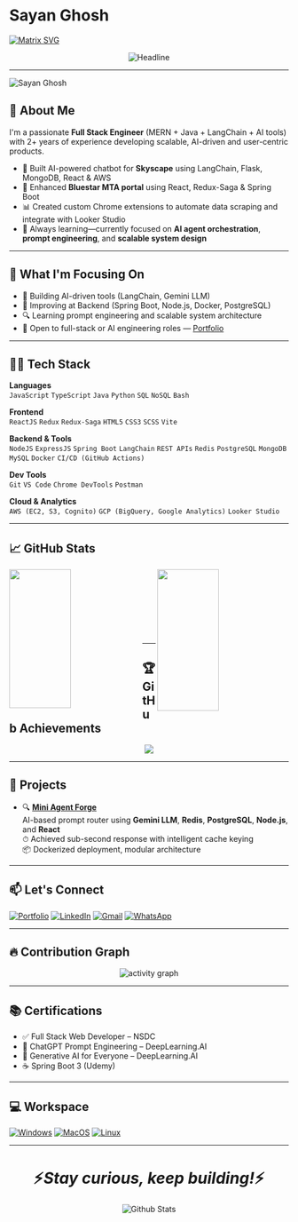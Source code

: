 # Sayan Ghosh
[![Matrix SVG](https://raw.githubusercontent.com/rodrigograca31/rodrigograca31/master/matrix.svg)](https://sayan97ghosh.github.io/myportfolio/)

<div align="center">
  <img src="https://readme-typing-svg.herokuapp.com?color=%236FDA44&size=32&center=true&vCenter=true&width=600&height=50&lines=Hi+friends,+I'm+Sayan+Ghosh+%F0%9F%91%8B;Full+stack+Engineer;AI+and+Web+Developer;Problem+Solver;Always+Learning+New+Things!" alt="Headline" />
</div>

---

<div align="left">
  <img src="https://komarev.com/ghpvc/?username=Sayan97Ghosh&label=Profile%20views&color=0e75b6&style=flat" alt="Sayan Ghosh" />
</div>

## 🚀 About Me

I'm a passionate **Full Stack Engineer** (MERN + Java + LangChain + AI tools) with 2+ years of experience developing scalable, AI-driven and user-centric products.

- 🔭 Built AI-powered chatbot for **Skyscape** using LangChain, Flask, MongoDB, React & AWS  
- 🔧 Enhanced **Bluestar MTA portal** using React, Redux-Saga & Spring Boot  
- 📊 Created custom Chrome extensions to automate data scraping and integrate with Looker Studio  
- 🧠 Always learning—currently focused on **AI agent orchestration**, **prompt engineering**, and **scalable system design**

---

## 🎯 What I'm Focusing On

- 🤖 Building AI-driven tools (LangChain, Gemini LLM)  
- 🧠 Improving at Backend (Spring Boot, Node.js, Docker, PostgreSQL)  
- 🔍 Learning prompt engineering and scalable system architecture  
- 💼 Open to full-stack or AI engineering roles — [Portfolio](https://sayan97ghosh.github.io/myportfolio/)

---

## 🧑‍💻 Tech Stack

**Languages**  
`JavaScript` `TypeScript` `Java` `Python` `SQL` `NoSQL` `Bash`

**Frontend**  
`ReactJS` `Redux` `Redux-Saga` `HTML5` `CSS3` `SCSS` `Vite`

**Backend & Tools**  
`NodeJS` `ExpressJS` `Spring Boot` `LangChain` `REST APIs` `Redis` `PostgreSQL` `MongoDB` `MySQL` `Docker` `CI/CD (GitHub Actions)`

**Dev Tools**  
`Git` `VS Code` `Chrome DevTools` `Postman`

**Cloud & Analytics**  
`AWS (EC2, S3, Cognito)` `GCP (BigQuery, Google Analytics)` `Looker Studio`

---

## 📈 GitHub Stats

<div>
  <img align="left" src="https://github-readme-streak-stats.herokuapp.com/?user=Sayan97Ghosh&theme=dark" height="250px" width="47%" />
  <img align="right" src="https://github-readme-stats.vercel.app/api?username=Sayan97Ghosh&show_icons=true&theme=dark" height="255px" width="47%"/>
</div>
<br/><br/><br/><br/><br/><br/><br/>

---

## 🏆 GitHub Achievements

<div align="center">
  <img src="https://github-profile-trophy.vercel.app/?username=Sayan97Ghosh&theme=radical&margin-h=15&margin-w=5&no-bg=true" />
</div>

---

## 💼 Projects

- 🔍 [**Mini Agent Forge**](https://github.com/Sayan97Ghosh/mini-agent-forge)  
  AI-based prompt router using **Gemini LLM**, **Redis**, **PostgreSQL**, **Node.js**, and **React**  
  ⏱ Achieved sub-second response with intelligent cache keying  
  📦 Dockerized deployment, modular architecture

---

## 📫 Let's Connect

[![Portfolio](https://img.shields.io/badge/Portfolio-000000?style=for-the-badge&logo=Portfolio&logoColor=white)](https://sayan97ghosh.github.io/myportfolio/)
[![LinkedIn](https://img.shields.io/badge/LinkedIn-0077B5?style=for-the-badge&logo=linkedin&logoColor=white)](https://www.linkedin.com/in/sayan-ghosh-8a09ab246/)
[![Gmail](https://img.shields.io/badge/Gmail-D14836?style=for-the-badge&logo=gmail&logoColor=white)](mailto:sayanghosh97x@gmail.com)
[![WhatsApp](https://img.shields.io/badge/WhatsApp-25D366?style=for-the-badge&logo=whatsapp&logoColor=white)](https://wa.me/+918145927411)

---

## 🔥 Contribution Graph

<div align="center">
  <img src="https://github-readme-activity-graph.vercel.app/graph?username=Sayan97Ghosh&theme=react-dark" alt="activity graph"/>
</div>


---

## 📚 Certifications

- ✅ Full Stack Web Developer – NSDC  
- 📘 ChatGPT Prompt Engineering – DeepLearning.AI  
- 🤖 Generative AI for Everyone – DeepLearning.AI  
- ☕ Spring Boot 3 (Udemy)

---

## 💻 Workspace

[![Windows](https://img.shields.io/badge/Windows-0078D6?style=for-the-badge&logo=windows&logoColor=white)](https://sayan97ghosh.github.io/myportfolio/)
[![MacOS](https://img.shields.io/badge/macOS-000000?style=for-the-badge&logo=macos&logoColor=white)]()
[![Linux](https://img.shields.io/badge/Linux-FCC624?style=for-the-badge&logo=linux&logoColor=black)]()

---

<h1 align='center'>⚡️<i>Stay curious, keep building!</i>⚡️</h1>
<p align="center">
  <img src="https://raw.githubusercontent.com/mayhemantt/mayhemantt/Update/svg/Bottom.svg" alt="Github Stats" />
</p>
